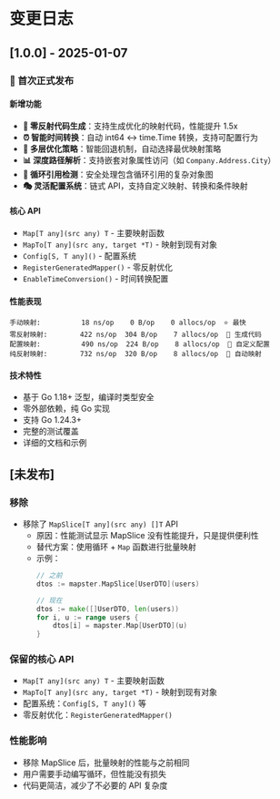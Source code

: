 # 变更日志

## [1.0.0] - 2025-01-07

### 🎉 首次正式发布

#### 新增功能
- **🚀 零反射代码生成**：支持生成优化的映射代码，性能提升 1.5x
- **⏰ 智能时间转换**：自动 int64 ↔ time.Time 转换，支持可配置行为
- **🔧 多层优化策略**：智能回退机制，自动选择最优映射策略
- **📊 深度路径解析**：支持嵌套对象属性访问（如 `Company.Address.City`）
- **🔄 循环引用检测**：安全处理包含循环引用的复杂对象图
- **🎭 灵活配置系统**：链式 API，支持自定义映射、转换和条件映射

#### 核心 API
- `Map[T any](src any) T` - 主要映射函数
- `MapTo[T any](src any, target *T)` - 映射到现有对象
- `Config[S, T any]()` - 配置系统
- `RegisterGeneratedMapper()` - 零反射优化
- `EnableTimeConversion()` - 时间转换配置

#### 性能表现
```
手动映射:          18 ns/op    0 B/op    0 allocs/op  ⭐ 最快
零反射映射:        422 ns/op  304 B/op    7 allocs/op  🚀 生成代码
配置映射:          490 ns/op  224 B/op    8 allocs/op  🔧 自定义配置
纯反射映射:        732 ns/op  320 B/op    8 allocs/op  🔄 自动映射
```

#### 技术特性
- 基于 Go 1.18+ 泛型，编译时类型安全
- 零外部依赖，纯 Go 实现
- 支持 Go 1.24.3+
- 完整的测试覆盖
- 详细的文档和示例

## [未发布]

### 移除
- 移除了 `MapSlice[T any](src any) []T` API
  - 原因：性能测试显示 MapSlice 没有性能提升，只是提供便利性
  - 替代方案：使用循环 + `Map` 函数进行批量映射
  - 示例：
    ```go
    // 之前
    dtos := mapster.MapSlice[UserDTO](users)
    
    // 现在
    dtos := make([]UserDTO, len(users))
    for i, u := range users {
        dtos[i] = mapster.Map[UserDTO](u)
    }
    ```

### 保留的核心 API
- `Map[T any](src any) T` - 主要映射函数
- `MapTo[T any](src any, target *T)` - 映射到现有对象
- 配置系统：`Config[S, T any]()` 等
- 零反射优化：`RegisterGeneratedMapper()`

### 性能影响
- 移除 MapSlice 后，批量映射的性能与之前相同
- 用户需要手动编写循环，但性能没有损失
- 代码更简洁，减少了不必要的 API 复杂度 